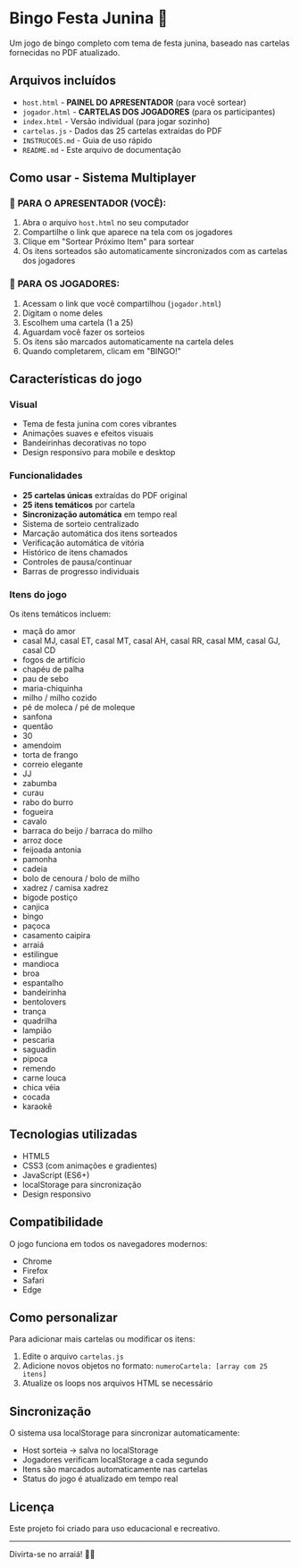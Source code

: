 # Bingo Festa Junina 🎪

Um jogo de bingo completo com tema de festa junina, baseado nas cartelas fornecidas no PDF atualizado.

## Arquivos incluídos

- `host.html` - **PAINEL DO APRESENTADOR** (para você sortear)
- `jogador.html` - **CARTELAS DOS JOGADORES** (para os participantes)
- `index.html` - Versão individual (para jogar sozinho)
- `cartelas.js` - Dados das 25 cartelas extraídas do PDF
- `INSTRUCOES.md` - Guia de uso rápido
- `README.md` - Este arquivo de documentação

## Como usar - Sistema Multiplayer

### 🎯 **PARA O APRESENTADOR (VOCÊ):**
1. Abra o arquivo `host.html` no seu computador
2. Compartilhe o link que aparece na tela com os jogadores
3. Clique em "Sortear Próximo Item" para sortear
4. Os itens sorteados são automaticamente sincronizados com as cartelas dos jogadores

### 👥 **PARA OS JOGADORES:**
1. Acessam o link que você compartilhou (`jogador.html`)
2. Digitam o nome deles
3. Escolhem uma cartela (1 a 25)
4. Aguardam você fazer os sorteios
5. Os itens são marcados automaticamente na cartela deles
6. Quando completarem, clicam em "BINGO!"

## Características do jogo

### Visual
- Tema de festa junina com cores vibrantes
- Animações suaves e efeitos visuais
- Bandeirinhas decorativas no topo
- Design responsivo para mobile e desktop

### Funcionalidades
- **25 cartelas únicas** extraídas do PDF original
- **25 itens temáticos** por cartela
- **Sincronização automática** em tempo real
- Sistema de sorteio centralizado
- Marcação automática dos itens sorteados
- Verificação automática de vitória
- Histórico de itens chamados
- Controles de pausa/continuar
- Barras de progresso individuais

### Itens do jogo
Os itens temáticos incluem:
- maçã do amor
- casal MJ, casal ET, casal MT, casal AH, casal RR, casal MM, casal GJ, casal CD
- fogos de artifício
- chapéu de palha
- pau de sebo
- maria-chiquinha
- milho / milho cozido
- pé de moleca / pé de moleque
- sanfona
- quentão
- 30
- amendoim
- torta de frango
- correio elegante
- JJ
- zabumba
- curau
- rabo do burro
- fogueira
- cavalo
- barraca do beijo / barraca do milho
- arroz doce
- feijoada antonia
- pamonha
- cadeia
- bolo de cenoura / bolo de milho
- xadrez / camisa xadrez
- bigode postiço
- canjica
- bingo
- paçoca
- casamento caipira
- arraiá
- estilingue
- mandioca
- broa
- espantalho
- bandeirinha
- bentolovers
- trança
- quadrilha
- lampião
- pescaria
- saguadin
- pipoca
- remendo
- carne louca
- chica véia
- cocada
- karaokê

## Tecnologias utilizadas

- HTML5
- CSS3 (com animações e gradientes)
- JavaScript (ES6+)
- localStorage para sincronização
- Design responsivo

## Compatibilidade

O jogo funciona em todos os navegadores modernos:
- Chrome
- Firefox
- Safari
- Edge

## Como personalizar

Para adicionar mais cartelas ou modificar os itens:
1. Edite o arquivo `cartelas.js`
2. Adicione novos objetos no formato: `numeroCartela: [array com 25 itens]`
3. Atualize os loops nos arquivos HTML se necessário

## Sincronização

O sistema usa localStorage para sincronizar automaticamente:
- Host sorteia → salva no localStorage
- Jogadores verificam localStorage a cada segundo
- Itens são marcados automaticamente nas cartelas
- Status do jogo é atualizado em tempo real

## Licença

Este projeto foi criado para uso educacional e recreativo.

---

Divirta-se no arraiá! 🌽🎉